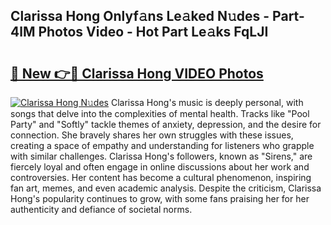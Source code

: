 ## Clarissa Hong Onlyf𝚊ns Le𝚊ked N𝚞des - Part-4lM Photos Video - Hot Part Le𝚊ks FqLJI

# <h2><a href="http://ab90549.deff.icu/?id=Clarissa+Hong">🔗 New 👉🔴 Clarissa Hong VIDEO Photos</a></h2>

[![Clarissa Hong N𝚞des](https://i.imgur.com/rIISA9y.gif)](http://ab90549.deff.icu/?id=Clarissa+Hong)
Clarissa Hong's music is deeply personal, with songs that delve into the complexities of mental health. Tracks like "Pool Party" and "Softly" tackle themes of anxiety, depression, and the desire for connection. She bravely shares her own struggles with these issues, creating a space of empathy and understanding for listeners who grapple with similar challenges. Clarissa Hong's followers, known as "Sirens," are fiercely loyal and often engage in online discussions about her work and controversies. Her content has become a cultural phenomenon, inspiring fan art, memes, and even academic analysis. Despite the criticism, Clarissa Hong's popularity continues to grow, with some fans praising her for her authenticity and defiance of societal norms.
